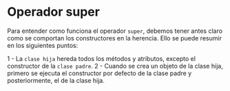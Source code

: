 # Operador **super**

Para entender como funciona el operador `super`, debemos tener antes claro como se comportan los constructores en la herencia. Ello se puede resumir en los siguientes puntos:

 1 - La `clase hija` hereda todos los métodos y atributos, excepto el constructor de la `clase padre`.
 2 - Cuando se crea un objeto de la clase hija, primero se ejecuta el constructor por defecto de la clase padre y posteriormente, el de la clase hija.

